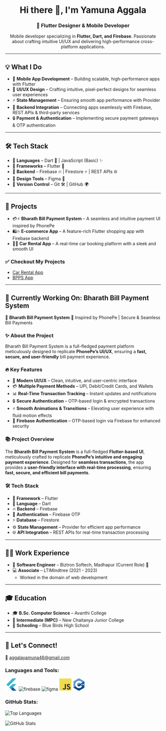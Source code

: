 <h1 align="center">Hi there 👋, I'm Yamuna Aggala</h1>
<h3 align="center">🚀 Flutter Designer & Mobile Developer</h3>
<p align="center">
  Mobile developer specializing in <strong>Flutter, Dart, and Firebase</strong>. Passionate about crafting intuitive UI/UX and delivering high-performance cross-platform applications.
</p>

---

<h2>💡 What I Do</h2>
<ul>
  <li>🚀 <strong>Mobile App Development</strong> – Building scalable, high-performance apps with Flutter</li>
  <li>🎨 <strong>UI/UX Design</strong> – Crafting intuitive, pixel-perfect designs for seamless user experiences</li>
  <li>⚡ <strong>State Management</strong> – Ensuring smooth app performance with Provider</li>
  <li>🔗 <strong>Backend Integration</strong> – Connecting apps seamlessly with Firebase, REST APIs & third-party services</li>
  <li>🔒 <strong>Payment & Authentication</strong> – Implementing secure payment gateways & OTP authentication</li>
</ul>

---

<h2>🛠️ Tech Stack</h2>
<ul>
  <li>📌 <strong>Languages</strong> – Dart 💎 | JavaScript (Basic) ✨</li>
  <li>📌 <strong>Frameworks</strong> – Flutter 🚀</li>
  <li>📌 <strong>Backend</strong> – Firebase 🔥 | Firestore ⚡ | REST APIs 🌐</li>
  <li>📌 <strong>Design Tools</strong> – Figma 🎨</li>
  <li>📌 <strong>Version Control</strong> – Git 🛠️ | GitHub 🌍</li>
</ul>

---

<h2>🚀 Projects</h2>
<ul>
  <li>💳⚡ <strong>Bharath Bill Payment System</strong> – A seamless and intuitive payment UI inspired by PhonePe</li>
  <li>🛍️🔥 <strong>E-commerce App</strong> – A feature-rich Flutter shopping app with Firebase backend</li>
  <li>🚗💨 <strong>Car Rental App</strong> – A real-time car booking platform with a sleek and smooth UI</li>
</ul>

<h3>✅ Checkout My Projects</h3>
<ul>
  <li><a href="https://github.com/yamuna-aggala/car_rental_app_yamuna_2105.git">Car Rental App</a></li>
  <li><a href="https://github.com/vivek-1206/bppsapp.git">BPPS App</a></li>
</ul>

---

<h2>🚀 Currently Working On: Bharath Bill Payment System</h2>
<p>💜 <strong>Bharath Bill Payment System</strong> 🔹 Inspired by PhonePe | Secure & Seamless Bill Payments</p>

<h3>✨ About the Project</h3>
<p>
  Bharath Bill Payment System is a full-fledged payment platform meticulously designed to replicate 
  <strong>PhonePe’s UI/UX</strong>, ensuring a <strong>fast, secure, and user-friendly</strong> bill payment experience.
</p>

<h3>🔥 Key Features</h3>
<ul>
  <li>🎨 <strong>Modern UI/UX</strong> – Clean, intuitive, and user-centric interface</li>
  <li>💳 <strong>Multiple Payment Methods</strong> – UPI, Debit/Credit Cards, and Wallets</li>
  <li>📊 <strong>Real-Time Transaction Tracking</strong> – Instant updates and notifications</li>
  <li>🔒 <strong>Secure Authentication</strong> – OTP-based login & encrypted transactions</li>
  <li>⚡ <strong>Smooth Animations & Transitions</strong> – Elevating user experience with fluid motion effects</li>
  <li>🔐 <strong>Firebase Authentication</strong> – OTP-based login via Firebase for enhanced security</li>
</ul>

<h3>📚 Project Overview</h3>
<p>
  The <strong>Bharath Bill Payment System</strong> is a full-fledged <strong>Flutter-based UI</strong>, meticulously crafted to replicate 
  <strong>PhonePe’s intuitive and engaging payment experience</strong>. Designed for <strong>seamless transactions</strong>, the app provides a 
  <strong>user-friendly interface with real-time processing</strong>, ensuring <strong>fast, secure, and efficient bill payments</strong>.
</p>

<h3>🛠️ Tech Stack</h3>
<ul>
  <li>🚀 <strong>Framework</strong> – Flutter</li>
  <li>💎 <strong>Language</strong> – Dart</li>
  <li>🔥 <strong>Backend</strong> – Firebase</li>
  <li>🔐 <strong>Authentication</strong> – Firebase OTP</li>
  <li>⚡ <strong>Database</strong> – Firestore</li>
  <li>⚙️ <strong>State Management</strong> – Provider for efficient app performance</li>
  <li>🌐 <strong>API Integration</strong> – REST APIs for real-time transaction processing</li>
</ul>

---

<h2>👨‍💻 Work Experience</h2>
<ul>
  <li>💼 <strong>Software Engineer</strong> – Biztron Softech, Madhapur (Current Role) 🚀</li>
  <li>💻 <strong>Associate</strong> – LTIMindtree (2021 - 2023) 
    <ul>
      <li>Worked in the domain of web development</li>
    </ul>
  </li>
</ul>

---

<h2>🎓 Education</h2>
<ul>
  <li>🎓 <strong>B.Sc. Computer Science</strong> – Avanthi College</li>
  <li>🏫 <strong>Intermediate (MPC)</strong> – New Chaitanya Junior College</li>
  <li>🏫 <strong>Schooling</strong> – Blue Birds High School</li>
</ul>

---

<h2>🚀 Let's Connect!</h2>
<p>📧 <a href="mailto:aggalayamuna46@gmail.com">aggalayamuna46@gmail.com</a></p>

<h3 align="left">Languages and Tools:</h3>
<p align="left">
  <img src="https://raw.githubusercontent.com/devicons/devicon/master/icons/flutter/flutter-original.svg" alt="flutter" width="40" height="40"/> 
  <img src="https://www.vectorlogo.zone/logos/firebase/firebase-icon.svg" alt="firebase" width="40" height="40"/> 
  <img src="https://www.vectorlogo.zone/logos/figma/figma-icon.svg" alt="figma" width="40" height="40"/> 
  <img src="https://raw.githubusercontent.com/devicons/devicon/master/icons/javascript/javascript-original.svg" alt="javascript" width="40" height="40"/> 
  <img src="https://raw.githubusercontent.com/devicons/devicon/master/icons/cplusplus/cplusplus-original.svg" alt="cplusplus" width="40" height="40"/>
</p>

<h3 align="left">GitHub Stats:</h3>
<p>
  <img align="center" src="https://github-readme-stats.vercel.app/api/top-langs?username=yamuna-aggala&show_icons=true&locale=en&layout=compact" alt="Top Languages" />
</p>
<p>
  <img align="center" src="https://github-readme-stats.vercel.app/api?username=yamuna-aggala&show_icons=true&locale=en" alt="GitHub Stats" />
</p>
